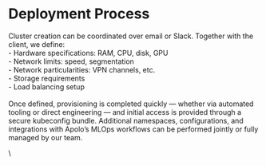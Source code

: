 # Deployment Process

Cluster creation can be coordinated over email or Slack. Together with the client, we define:\
\- Hardware specifications: RAM, CPU, disk, GPU\
\- Network limits: speed, segmentation\
\- Network particularities: VPN channels, etc.\
\- Storage requirements\
\- Load balancing setup\
\
Once defined, provisioning is completed quickly — whether via automated tooling or direct engineering — and initial access is provided through a secure kubeconfig bundle. Additional namespaces, configurations, and integrations with Apolo’s MLOps workflows can be performed jointly or fully managed by our team.

\
